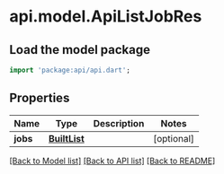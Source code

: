 # api.model.ApiListJobRes

## Load the model package
```dart
import 'package:api/api.dart';
```

## Properties
Name | Type | Description | Notes
------------ | ------------- | ------------- | -------------
**jobs** | [**BuiltList<ApiJob>**](ApiJob.md) |  | [optional] 

[[Back to Model list]](../README.md#documentation-for-models) [[Back to API list]](../README.md#documentation-for-api-endpoints) [[Back to README]](../README.md)


